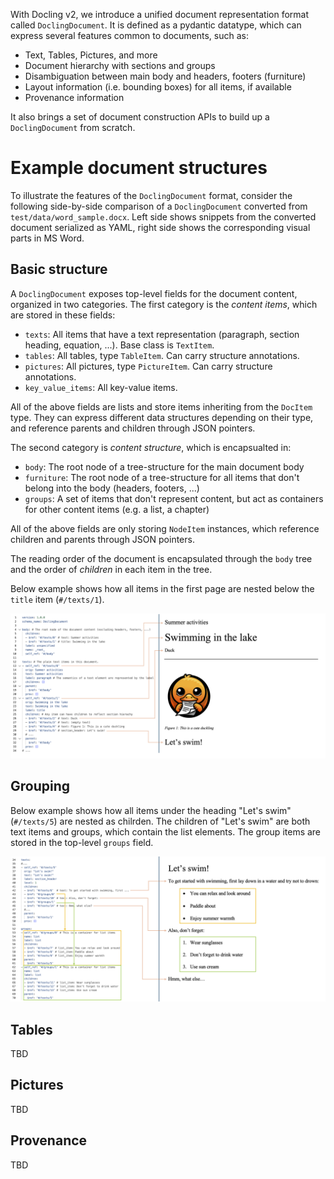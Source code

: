 With Docling v2, we introduce a unified document representation format called `DoclingDocument`. It is defined as a 
pydantic datatype, which can express several features common to documents, such as:
* Text, Tables, Pictures, and more
* Document hierarchy with sections and groups
* Disambiguation between main body and headers, footers (furniture)
* Layout information (i.e. bounding boxes) for all items, if available
* Provenance information

It also brings a set of document construction APIs to build up a `DoclingDocument` from scratch.

# Example document structures

To illustrate the features of the `DoclingDocument` format, consider the following side-by-side comparison of a
`DoclingDocument` converted from `test/data/word_sample.docx`. Left side shows snippets from the converted document 
serialized as YAML, right side shows the corresponding visual parts in MS Word.

## Basic structure

A `DoclingDocument` exposes top-level fields for the document content, organized in two categories. 
The first category is the _content items_, which are stored in these fields:

- `texts`: All items that have a text representation (paragraph, section heading, equation, ...). Base class is `TextItem`.
- `tables`: All tables, type `TableItem`. Can carry structure annotations.
- `pictures`: All pictures, type `PictureItem`. Can carry structure annotations.
- `key_value_items`: All key-value items.

All of the above fields are lists and store items inheriting from the `DocItem` type. They can express different
data structures depending on their type, and reference parents and children through JSON pointers.

The second category is _content structure_, which is encapsualted in:

- `body`: The root node of a tree-structure for the main document body
- `furniture`: The root node of a tree-structure for all items that don't belong into the body (headers, footers, ...)
- `groups`: A set of items that don't represent content, but act as containers for other content items (e.g. a list, a chapter)

All of the above fields are only storing `NodeItem` instances, which reference children and parents 
through JSON pointers. 

The reading order of the document is encapsulated through the `body` tree and the order of _children_ in each item
in the tree.

Below example shows how all items in the first page are nested below the `title` item (`#/texts/1`). 

![doc_hierarchy_1](../assets/docling_doc_hierarchy_1.png)

## Grouping

Below example shows how all items under the heading "Let's swim" (`#/texts/5`) are nested as chilrden. The children of
"Let's swim" are both text items and groups, which contain the list elements. The group items are stored in the 
top-level `groups` field.

![doc_hierarchy_2](../assets/docling_doc_hierarchy_2.png)

## Tables

TBD

## Pictures

TBD

## Provenance

TBD